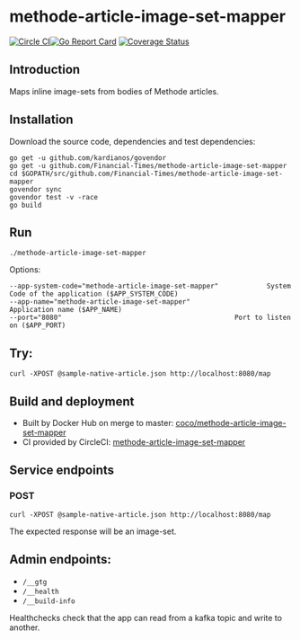 # methode-article-image-set-mapper

[![Circle CI](https://circleci.com/gh/Financial-Times/methode-article-image-set-mapper/tree/master.png?style=shield)](https://circleci.com/gh/Financial-Times/methode-article-image-set-mapper/tree/master)[![Go Report Card](https://goreportcard.com/badge/github.com/Financial-Times/methode-article-image-set-mapper)](https://goreportcard.com/report/github.com/Financial-Times/methode-article-image-set-mapper) [![Coverage Status](https://coveralls.io/repos/github/Financial-Times/methode-article-image-set-mapper/badge.svg)](https://coveralls.io/github/Financial-Times/methode-article-image-set-mapper)

## Introduction

Maps inline image-sets from bodies of Methode articles.

## Installation

Download the source code, dependencies and test dependencies:

    go get -u github.com/kardianos/govendor
    go get -u github.com/Financial-Times/methode-article-image-set-mapper
    cd $GOPATH/src/github.com/Financial-Times/methode-article-image-set-mapper
    govendor sync
    govendor test -v -race
    go build

## Run

    ./methode-article-image-set-mapper

Options:

    --app-system-code="methode-article-image-set-mapper"            System Code of the application ($APP_SYSTEM_CODE)
    --app-name="methode-article-image-set-mapper"                   Application name ($APP_NAME)
    --port="8080"                                           Port to listen on ($APP_PORT)

## Try:

    curl -XPOST @sample-native-article.json http://localhost:8080/map

## Build and deployment

* Built by Docker Hub on merge to master: [coco/methode-article-image-set-mapper](https://hub.docker.com/r/coco/methode-article-image-set-mapper/)
* CI provided by CircleCI: [methode-article-image-set-mapper](https://circleci.com/gh/Financial-Times/methode-article-image-set-mapper)

## Service endpoints

### POST

    curl -XPOST @sample-native-article.json http://localhost:8080/map

The expected response will be an image-set.

## Admin endpoints:

* `/__gtg`
* `/__health`
* `/__build-info`

Healthchecks check that the app can read from a kafka topic and write to another.
